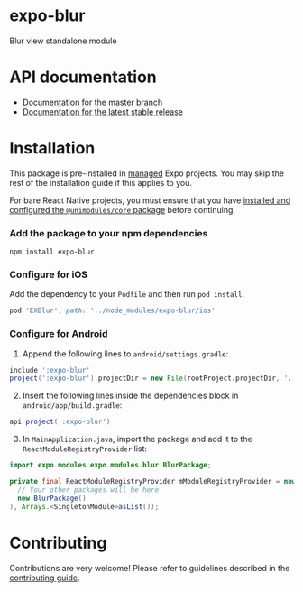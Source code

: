 # expo-blur

Blur view standalone module

# API documentation

- [Documentation for the master branch](https://github.com/expo/expo/blob/master/docs/pages/versions/unversioned/sdk/blur-view.md)
- [Documentation for the latest stable release](https://docs.expo.io/versions/latest/sdk/blur-view/)

# Installation

This package is pre-installed in [managed](https://docs.expo.io/versions/latest/introduction/managed-vs-bare/) Expo projects. You may skip the rest of the installation guide if this applies to you.

For bare React Native projects, you must ensure that you have [installed and configured the `@unimodules/core` package](https://github.com/unimodules/core) before continuing.

### Add the package to your npm dependencies

```
npm install expo-blur
```

### Configure for iOS

Add the dependency to your `Podfile` and then run `pod install`.

```ruby
pod 'EXBlur', path: '../node_modules/expo-blur/ios'
```

### Configure for Android

1. Append the following lines to `android/settings.gradle`:

```gradle
include ':expo-blur'
project(':expo-blur').projectDir = new File(rootProject.projectDir, '../node_modules/expo-blur/android')
```

2. Insert the following lines inside the dependencies block in `android/app/build.gradle`:
```gradle
api project(':expo-blur')
```

3. In `MainApplication.java`, import the package and add it to the `ReactModuleRegistryProvider` list:
```java
import expo.modules.expo.modules.blur.BlurPackage;
```
```java
private final ReactModuleRegistryProvider mModuleRegistryProvider = new ReactModuleRegistryProvider(Arrays.<Package>asList(
  // Your other packages will be here
  new BlurPackage()
), Arrays.<SingletonModule>asList());
```

# Contributing

Contributions are very welcome! Please refer to guidelines described in the [contributing guide]( https://github.com/expo/expo#contributing).
